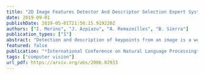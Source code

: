 ```yaml
---
title: "2D Image Features Detector And Descriptor Selection Expert System"
date: 2019-09-01
publishDate: 2019-05-01T21:56:15.919220Z
authors: ["I. Merino", "J. Azpiazu", "A. Remazeilles", "B. Sierra"]
publication_types: ["1"]
abstract: "Detection and description of keypoints from an image is a well-studied problem in Computer Vision. Some methods like SIFT, SURF or ORB are computationally really efficient. This paper proposes a solution for a particular case study on object recognition of industrial parts based on hierarchical classification. Reducing the number of instances leads to better performance, indeed, that is what the use of the hierarchical classification is looking for. We demonstrate that this method performs better than using just one method like ORB, SIFT or FREAK, despite being fairly slower."
featured: false
publication: "*International Conference on Natural Language Processing*"
tags: ["computer vision"]
url_pdf: https://arxiv.org/abs/2006.02933
---
```

